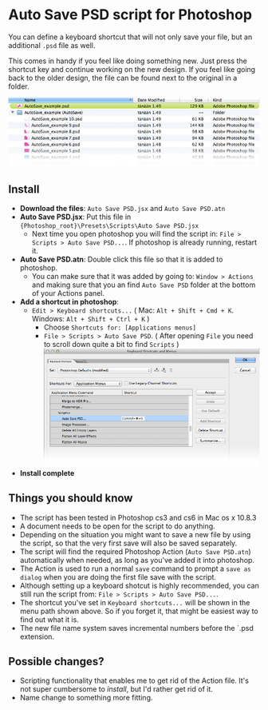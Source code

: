 # Auto Save PSD script for Photoshop

You can define a keyboard shortcut that will not only save your file, but an additional `.psd` file as well.

This comes in handy if you feel like doing something new. Just press the shortcut key and continue working on the new design. If you feel like going back to the older design, the file can be found next to the original in a folder.

![Example of saved psd files](readme_img/Example.jpg)

## Install

* **Download the files**: `Auto Save PSD.jsx` and `Auto Save PSD.atn`
* **Auto Save PSD.jsx**: Put this file in `{Photoshop_root}\Presets\Scripts\Auto Save PSD.jsx`
  * Next time you open photoshop you will find the script in: `File > Scripts > Auto Save PSD...`. If photoshop is already running, restart it.
* **Auto Save PSD.atn**: Double click this file so that it is added to photoshop.
  * You can make sure that it was added by going to: `Window > Actions` and making sure that you an find `Auto Save PSD` folder at the bottom of your Actions panel.
* **Add a shortcut in photoshop**:
  * `Edit > Keyboard shortcuts...` ( Mac: `Alt + Shift + Cmd + K`. Windows: `Alt + Shift + Ctrl + K` )
    * Choose `Shortcuts for: [Applications menus]`
    * `File > Scripts > Auto Save PSD`. ( After opening `File` you need to scroll down quite a bit to find `Scripts` ) ![Keyboard shotcuts](readme_img/Shortcut.jpg)
* **Install complete**

## Things you should know

* The script has been tested in Photoshop cs3 and cs6 in Mac os x 10.8.3
* A document needs to be open for the script to do anything.
* Depending on the situation you might want to save a new file by using the script, so that the very first save will also be saved separately.
* The script will find the required Photoshop Action (`Auto Save PSD.atn`) automatically when needed, as long as you've added it into photoshop.
* The Action is used to run a normal `save` command to prompt a `save as dialog` when you are doing the first file save with the script.
* Although setting up a keyboard shotcut is highly recommended, you can still run the script from: `File > Scripts > Auto Save PSD...`.
 * The shortcut you've set in `Keyboard shortcuts...` will be shown in the menu path shown above. So if you forget it, that might be easiest way to find out what it is.
* The new file name system saves incremental numbers before the `.psd extension.

## Possible changes?
* Scripting functionality that enables me to get rid of the Action file. It's not super cumbersome to *install*, but I'd rather get rid of it.
* Name change to something more fitting.
